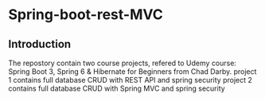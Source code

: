 # Spring-boot-rest-MVC

## Introduction
The repostory contain two course projects, refered to Udemy course: Spring Boot 3, Spring 6 & Hibernate for Beginners from Chad Darby.
project 1 contains full database CRUD with REST API and spring security
project 2 contains full database CRUD with Spring MVC and spring security



